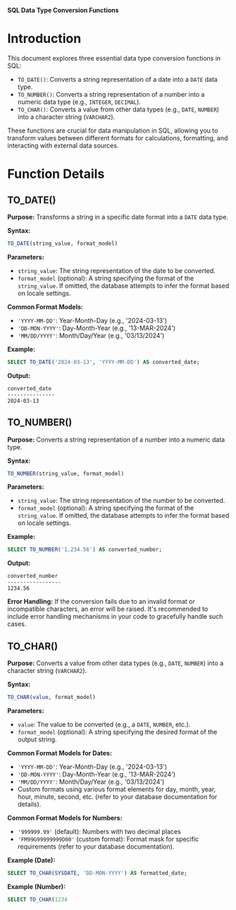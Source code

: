 **SQL Data Type Conversion Functions**

# Introduction

This document explores three essential data type conversion functions in SQL:

* `TO_DATE()`: Converts a string representation of a date into a `DATE` data type.
* `TO_NUMBER()`: Converts a string representation of a number into a numeric data type (e.g., `INTEGER`, `DECIMAL`).
* `TO_CHAR()`: Converts a value from other data types (e.g., `DATE`, `NUMBER`) into a character string (`VARCHAR2`).

These functions are crucial for data manipulation in SQL, allowing you to transform values between different formats for calculations, formatting, and interacting with external data sources.

# Function Details

## TO_DATE()

**Purpose:** Transforms a string in a specific date format into a `DATE` data type.

**Syntax:**

```sql
TO_DATE(string_value, format_model)
```

**Parameters:**

* `string_value`: The string representation of the date to be converted.
* `format_model` (optional): A string specifying the format of the `string_value`. If omitted, the database attempts to infer the format based on locale settings.

**Common Format Models:**

* `'YYYY-MM-DD'`: Year-Month-Day (e.g., '2024-03-13')
* `'DD-MON-YYYY'`: Day-Month-Year (e.g., '13-MAR-2024')
* `'MM/DD/YYYY'`: Month/Day/Year (e.g., '03/13/2024')

**Example:**

```sql
SELECT TO_DATE('2024-03-13', 'YYYY-MM-DD') AS converted_date;
```

**Output:**

```
converted_date
---------------
2024-03-13
```

## TO_NUMBER()

**Purpose:** Converts a string representation of a number into a numeric data type.

**Syntax:**

```sql
TO_NUMBER(string_value, format_model)
```

**Parameters:**

* `string_value`: The string representation of the number to be converted.
* `format_model` (optional): A string specifying the format of the `string_value`. If omitted, the database attempts to infer the format based on locale settings.

**Example:**

```sql
SELECT TO_NUMBER('1,234.56') AS converted_number;
```

**Output:**

```
converted_number
-----------------
1234.56
```

**Error Handling:** If the conversion fails due to an invalid format or incompatible characters, an error will be raised. It's recommended to include error handling mechanisms in your code to gracefully handle such cases.

## TO_CHAR()

**Purpose:** Converts a value from other data types (e.g., `DATE`, `NUMBER`) into a character string (`VARCHAR2`).

**Syntax:**

```sql
TO_CHAR(value, format_model)
```

**Parameters:**

* `value`: The value to be converted (e.g., a `DATE`, `NUMBER`, etc.).
* `format_model` (optional): A string specifying the desired format of the output string.

**Common Format Models for Dates:**

* `'YYYY-MM-DD'`: Year-Month-Day (e.g., '2024-03-13')
* `'DD-MON-YYYY'`: Day-Month-Year (e.g., '13-MAR-2024')
* `'MM/DD/YYYY'`: Month/Day/Year (e.g., '03/13/2024')
* Custom formats using various format elements for day, month, year, hour, minute, second, etc. (refer to your database documentation for details).

**Common Format Models for Numbers:**

* `'999999.99'` (default): Numbers with two decimal places
* `'FM99G99999999D00'` (custom format): Format mask for specific requirements (refer to your database documentation).

**Example (Date):**

```sql
SELECT TO_CHAR(SYSDATE, 'DD-MON-YYYY') AS formatted_date;
```

**Example (Number):**

```sql
SELECT TO_CHAR(1234
